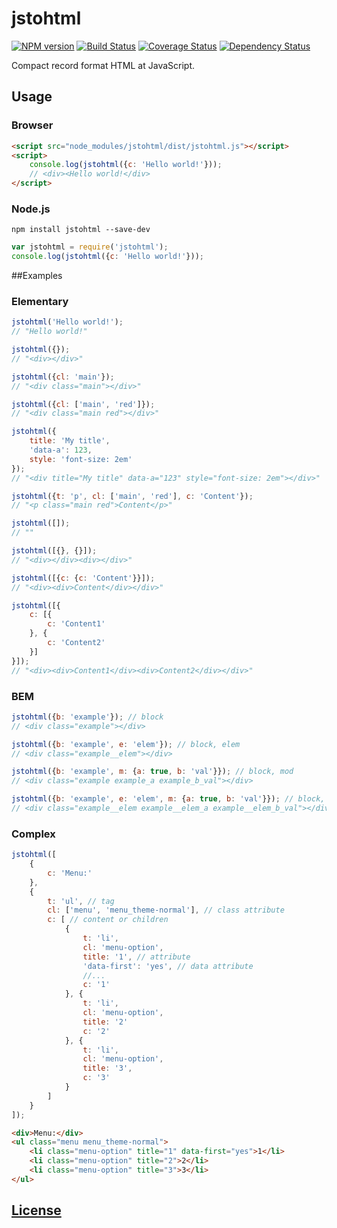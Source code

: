 jstohtml
========
[![NPM version](https://img.shields.io/npm/v/jstohtml.svg?style=flat)](https://www.npmjs.com/package/jstohtml)
[![Build Status](https://img.shields.io/travis/hcodes/jstohtml.svg?style=flat)](https://travis-ci.org/hcodes/jstohtml)
[![Coverage Status](https://img.shields.io/coveralls/hcodes/jstohtml.svg?style=flat)](https://coveralls.io/r/hcodes/jstohtml)
[![Dependency Status](https://img.shields.io/david/hcodes/jstohtml.svg?style=flat)](https://david-dm.org/hcodes/jstohtml)

Compact record format HTML at JavaScript.

## Usage
### Browser
```HTML
<script src="node_modules/jstohtml/dist/jstohtml.js"></script>
<script>
    console.log(jstohtml({c: 'Hello world!'}));
    // <div><Hello world!</div>
</script>
```
### Node.js
```
npm install jstohtml --save-dev
```

```js
var jstohtml = require('jstohtml');
console.log(jstohtml({c: 'Hello world!'}));
```

##Examples

### Elementary
```JavaScript
jstohtml('Hello world!');
// "Hello world!"

jstohtml({});
// "<div></div>"

jstohtml({cl: 'main'});
// "<div class="main"></div>"

jstohtml({cl: ['main', 'red']});
// "<div class="main red"></div>"

jstohtml({
    title: 'My title',
    'data-a': 123,
    style: 'font-size: 2em'
});
// "<div title="My title" data-a="123" style="font-size: 2em"></div>"

jstohtml({t: 'p', cl: ['main', 'red'], c: 'Content'});
// "<p class="main red">Content</p>"

jstohtml([]);
// ""

jstohtml([{}, {}]);
// "<div></div><div></div>"

jstohtml([{c: {c: 'Content'}}]);
// "<div><div>Content</div></div>"

jstohtml([{
    c: [{
        c: 'Content1'
    }, {
        c: 'Content2'
    }]
}]);
// "<div><div>Content1</div><div>Content2</div></div>"
```

### BEM
```JavaScript
jstohtml({b: 'example'}); // block
// <div class="example"></div>

jstohtml({b: 'example', e: 'elem'}); // block, elem
// <div class="example__elem"></div>

jstohtml({b: 'example', m: {a: true, b: 'val'}}); // block, mod
// <div class="example example_a example_b_val"></div>

jstohtml({b: 'example', e: 'elem', m: {a: true, b: 'val'}}); // block, elem, mod
// <div class="example__elem example__elem_a example__elem_b_val"></div>
```

### Complex
```JavaScript
jstohtml([
    {
        c: 'Menu:'
    },
    {
        t: 'ul', // tag
        cl: ['menu', 'menu_theme-normal'], // class attribute
        c: [ // content or children
            {
                t: 'li',
                cl: 'menu-option',
                title: '1', // attribute
                'data-first': 'yes', // data attribute
                //...
                c: '1'
            }, {
                t: 'li',
                cl: 'menu-option',
                title: '2'
                c: '2'
            }, {
                t: 'li',
                cl: 'menu-option',
                title: '3',
                c: '3'
            }
        ]
    }
]);
```

```HTML
<div>Menu:</div>
<ul class="menu menu_theme-normal">
    <li class="menu-option" title="1" data-first="yes">1</li>
    <li class="menu-option" title="2">2</li>
    <li class="menu-option" title="3">3</li>
</ul>
```


## [License](./LICENSE)

